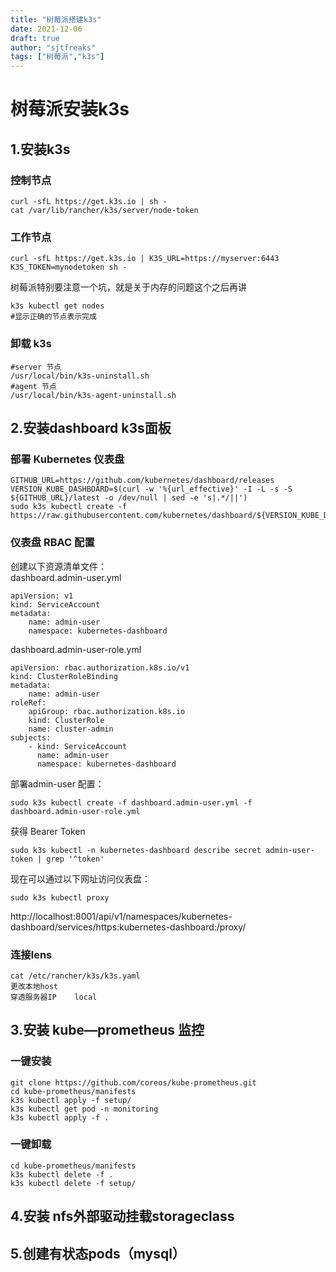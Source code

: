 ```yaml
---
title: "树莓派搭建k3s"
date: 2021-12-06
draft: true
author: "sjtfreaks"
tags: ["树莓派","k3s"]
---
```


# 树莓派安装k3s
## 1.安装k3s
### 控制节点  

    curl -sfL https://get.k3s.io | sh -
    cat /var/lib/rancher/k3s/server/node-token
  
### 工作节点  

    curl -sfL https://get.k3s.io | K3S_URL=https://myserver:6443 K3S_TOKEN=mynodetoken sh -
  
树莓派特别要注意一个坑，就是关于内存的问题这个之后再讲  

    k3s kubectl get nodes
    #显示正确的节点表示完成
  
### 卸载 k3s  

    #server 节点
    /usr/local/bin/k3s-uninstall.sh
    #agent 节点
    /usr/local/bin/k3s-agent-uninstall.sh

## 2.安装dashboard k3s面板
### 部署 Kubernetes 仪表盘  

    GITHUB_URL=https://github.com/kubernetes/dashboard/releases
    VERSION_KUBE_DASHBOARD=$(curl -w '%{url_effective}' -I -L -s -S ${GITHUB_URL}/latest -o /dev/null | sed -e 's|.*/||')
    sudo k3s kubectl create -f https://raw.githubusercontent.com/kubernetes/dashboard/${VERSION_KUBE_DASHBOARD}/aio/deploy/recommended.yaml
  
### 仪表盘 RBAC 配置
创建以下资源清单文件：  
dashboard.admin-user.yml  

    apiVersion: v1
    kind: ServiceAccount
    metadata:
        name: admin-user
        namespace: kubernetes-dashboard
  
dashboard.admin-user-role.yml  
  
    apiVersion: rbac.authorization.k8s.io/v1
    kind: ClusterRoleBinding
    metadata:
        name: admin-user
    roleRef:
        apiGroup: rbac.authorization.k8s.io
        kind: ClusterRole
        name: cluster-admin
    subjects:
        - kind: ServiceAccount
          name: admin-user
          namespace: kubernetes-dashboard
  
部署admin-user 配置：  
  
    sudo k3s kubectl create -f dashboard.admin-user.yml -f dashboard.admin-user-role.yml

获得 Bearer Token  
  
    sudo k3s kubectl -n kubernetes-dashboard describe secret admin-user-token | grep '^token'

现在可以通过以下网址访问仪表盘： 

    sudo k3s kubectl proxy
  
http://localhost:8001/api/v1/namespaces/kubernetes-dashboard/services/https:kubernetes-dashboard:/proxy/

### 连接lens 
    cat /etc/rancher/k3s/k3s.yaml
    更改本地host
    穿透服务器IP    local
     
    

## 3.安装 kube—prometheus 监控
### 一键安装
    git clone https://github.com/coreos/kube-prometheus.git
    cd kube-prometheus/manifests
    k3s kubectl apply -f setup/
    k3s kubectl get pod -n monitoring
    k3s kubectl apply -f .

  
### 一键卸载
    cd kube-prometheus/manifests
    k3s kubectl delete -f .
    k3s kubectl delete -f setup/

## 4.安装 nfs外部驱动挂载storageclass

## 5.创建有状态pods（mysql）
